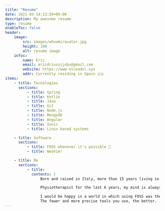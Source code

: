```yaml
---
title: "Resume"
date: 2021-03-14:13:59+09:00
description: My awesome resume
type: resume
enableToc: false
header:
    image:
        src: images/whoami/avatar.jpg
        height: 100
        alt: resume image
    infos:
        name: Eric
        email: ericdriussijobs@gmail.com
        website: https://www.niceadsl.xyz
        addr: Currently residing in Spain 🇪🇸
items:
    - title: Tecnologías
      sections:
          - title: Spring
          - title: Kotlin
          - title: Java
          - title: Git
          - title: Node.js
          - title: Mongodb
          - title: Angular
          - title: Ionic
          - title: Linux based systems

    - title: Software
      sections:
          - title: FOSS whenever it's possible 🐧
          - title: NeoVim!

    - title: Me
      sections:
          - title:
            contents: |
                Born and raised in Italy, more than 15 years living in Spain. A couple of years in Venezuela and a bit more than a year in England. As you might expect it's been quite rocky and, while it's been nice to learn a couple of languages and widen my horizons, this 'being your own home' -sounds better than note having one- has it's disadvantages.

                Physiotherapist for the last 6 years, my mind is always a bit of a mess and always looks foreward to learning new stuff.

                I would be happy in a world in which using FOSS was the norm and I firmly believe that problems get solved by simplification, not by adding unnecessary ocmplexity.
                The fewer and more precise tools you use, the better.
---
```

